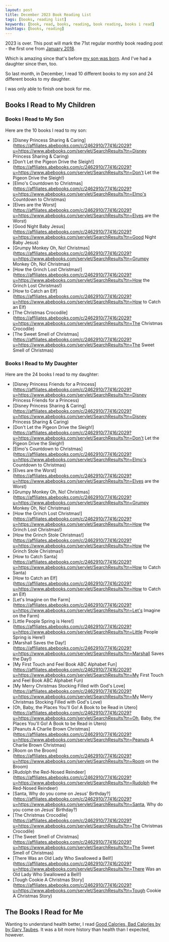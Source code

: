 ```yaml
---
layout: post
title: December 2023 Book Reading List
tags: [books, reading list]
keywords: [book, read, books, reading, book reading, books i read]
hashtags: [books, reading]
---
```


2023 is over. This post will mark the 71st regular monthly book reading post - the first one from [January 2018](https://www.joehxblog.com/january-2018-book-reading-list/).

Which is amazing since that's before [my son was born](https://www.joehxblog.com/life-update/). And I've had a daughter since then, too.

So last month, in December, I read 10 different books to my son and 24 different books to my daughter.

I was only able to finish one book for me.

## Books I Read to My Children

### Books I Read to My Son

Here are the 10 books I read to my son:

* [Disney Princess Sharing & Caring](https://affiliates.abebooks.com/c/2462910/77416/2029?u=https://www.abebooks.com/servlet/SearchResults?tn=Disney Princess Sharing & Caring)
* [Don't Let the Pigeon Drive the Sleigh!](https://affiliates.abebooks.com/c/2462910/77416/2029?u=https://www.abebooks.com/servlet/SearchResults?tn=Don't Let the Pigeon Drive the Sleigh!)
* [Elmo's Countdown to Christmas](https://affiliates.abebooks.com/c/2462910/77416/2029?u=https://www.abebooks.com/servlet/SearchResults?tn=Elmo's Countdown to Christmas)
* [Elves are the Worst](https://affiliates.abebooks.com/c/2462910/77416/2029?u=https://www.abebooks.com/servlet/SearchResults?tn=Elves are the Worst)
* [Good Night Baby Jesus](https://affiliates.abebooks.com/c/2462910/77416/2029?u=https://www.abebooks.com/servlet/SearchResults?tn=Good Night Baby Jesus)
* [Grumpy Monkey Oh, No! Christmas](https://affiliates.abebooks.com/c/2462910/77416/2029?u=https://www.abebooks.com/servlet/SearchResults?tn=Grumpy Monkey Oh, No! Christmas)
* [How the Grinch Lost Christmas!](https://affiliates.abebooks.com/c/2462910/77416/2029?u=https://www.abebooks.com/servlet/SearchResults?tn=How the Grinch Lost Christmas!)
* [How to Catch an Elf](https://affiliates.abebooks.com/c/2462910/77416/2029?u=https://www.abebooks.com/servlet/SearchResults?tn=How to Catch an Elf)
* [The Christmas Crocodile](https://affiliates.abebooks.com/c/2462910/77416/2029?u=https://www.abebooks.com/servlet/SearchResults?tn=The Christmas Crocodile)
* [The Sweet Smell of Christmas](https://affiliates.abebooks.com/c/2462910/77416/2029?u=https://www.abebooks.com/servlet/SearchResults?tn=The Sweet Smell of Christmas)

### Books I Read to My Daughter

Here are the 24 books I read to my daughter:

* [Disney Princess Friends for a Princess](https://affiliates.abebooks.com/c/2462910/77416/2029?u=https://www.abebooks.com/servlet/SearchResults?tn=Disney Princess Friends for a Princess)
* [Disney Princess Sharing & Caring](https://affiliates.abebooks.com/c/2462910/77416/2029?u=https://www.abebooks.com/servlet/SearchResults?tn=Disney Princess Sharing & Caring)
* [Don't Let the Pigeon Drive the Sleigh!](https://affiliates.abebooks.com/c/2462910/77416/2029?u=https://www.abebooks.com/servlet/SearchResults?tn=Don't Let the Pigeon Drive the Sleigh!)
* [Elmo's Countdown to Christmas](https://affiliates.abebooks.com/c/2462910/77416/2029?u=https://www.abebooks.com/servlet/SearchResults?tn=Elmo's Countdown to Christmas)
* [Elves are the Worst](https://affiliates.abebooks.com/c/2462910/77416/2029?u=https://www.abebooks.com/servlet/SearchResults?tn=Elves are the Worst)
* [Grumpy Monkey Oh, No! Christmas](https://affiliates.abebooks.com/c/2462910/77416/2029?u=https://www.abebooks.com/servlet/SearchResults?tn=Grumpy Monkey Oh, No! Christmas)
* [How the Grinch Lost Christmas!](https://affiliates.abebooks.com/c/2462910/77416/2029?u=https://www.abebooks.com/servlet/SearchResults?tn=How the Grinch Lost Christmas!)
* [How the Grinch Stole Christmas!](https://affiliates.abebooks.com/c/2462910/77416/2029?u=https://www.abebooks.com/servlet/SearchResults?tn=How the Grinch Stole Christmas!)
* [How to Catch Santa](https://affiliates.abebooks.com/c/2462910/77416/2029?u=https://www.abebooks.com/servlet/SearchResults?tn=How to Catch Santa)
* [How to Catch an Elf](https://affiliates.abebooks.com/c/2462910/77416/2029?u=https://www.abebooks.com/servlet/SearchResults?tn=How to Catch an Elf)
* [Let's Imagine on the Farm](https://affiliates.abebooks.com/c/2462910/77416/2029?u=https://www.abebooks.com/servlet/SearchResults?tn=Let's Imagine on the Farm)
* [Little People Spring is Here!](https://affiliates.abebooks.com/c/2462910/77416/2029?u=https://www.abebooks.com/servlet/SearchResults?tn=Little People Spring is Here!)
* [Marshall Saves the Day!](https://affiliates.abebooks.com/c/2462910/77416/2029?u=https://www.abebooks.com/servlet/SearchResults?tn=Marshall Saves the Day!)
* [My First Touch and Feel Book ABC Alphabet Fun](https://affiliates.abebooks.com/c/2462910/77416/2029?u=https://www.abebooks.com/servlet/SearchResults?tn=My First Touch and Feel Book ABC Alphabet Fun)
* [My Merry Christmas Stocking Filled with God's Love](https://affiliates.abebooks.com/c/2462910/77416/2029?u=https://www.abebooks.com/servlet/SearchResults?tn=My Merry Christmas Stocking Filled with God's Love)
* [Oh, Baby, the Places You'll Go! A Book to be Read in Utero](https://affiliates.abebooks.com/c/2462910/77416/2029?u=https://www.abebooks.com/servlet/SearchResults?tn=Oh, Baby, the Places You'll Go! A Book to be Read in Utero)
* [Peanuts A Charlie Brown Christmas](https://affiliates.abebooks.com/c/2462910/77416/2029?u=https://www.abebooks.com/servlet/SearchResults?tn=Peanuts A Charlie Brown Christmas)
* [Room on the Broom](https://affiliates.abebooks.com/c/2462910/77416/2029?u=https://www.abebooks.com/servlet/SearchResults?tn=Room on the Broom)
* [Rudolph the Red-Nosed Reindeer](https://affiliates.abebooks.com/c/2462910/77416/2029?u=https://www.abebooks.com/servlet/SearchResults?tn=Rudolph the Red-Nosed Reindeer)
* [Santa, Why do you come on Jesus' Birthday?](https://affiliates.abebooks.com/c/2462910/77416/2029?u=https://www.abebooks.com/servlet/SearchResults?tn=Santa, Why do you come on Jesus' Birthday?)
* [The Christmas Crocodile](https://affiliates.abebooks.com/c/2462910/77416/2029?u=https://www.abebooks.com/servlet/SearchResults?tn=The Christmas Crocodile)
* [The Sweet Smell of Christmas](https://affiliates.abebooks.com/c/2462910/77416/2029?u=https://www.abebooks.com/servlet/SearchResults?tn=The Sweet Smell of Christmas)
* [There Was an Old Lady Who Swallowed a Bell!](https://affiliates.abebooks.com/c/2462910/77416/2029?u=https://www.abebooks.com/servlet/SearchResults?tn=There Was an Old Lady Who Swallowed a Bell!)
* [Tough Cookie A Christmas Story](https://affiliates.abebooks.com/c/2462910/77416/2029?u=https://www.abebooks.com/servlet/SearchResults?tn=Tough Cookie A Christmas Story)

## The Books I Read for Me

Wanting to understand health better, I read [Good Calories, Bad Calories by by Gary Taubes](https://www.amazon.com/Good-Calories-Bad-Gary-Taubes-ebook/dp/B000UZNSC2/?tag=hendrixjoseph-20). It was a bit more history than health than I expected, however.